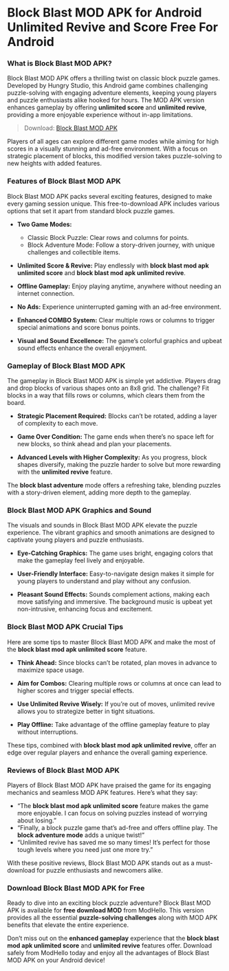 # Block Blast MOD APK for Android Unlimited Revive and Score Free For Android

### What is Block Blast MOD APK?

Block Blast MOD APK offers a thrilling twist on classic block puzzle games. Developed by Hungry Studio, this Android game combines challenging puzzle-solving with engaging adventure elements, keeping young players and puzzle enthusiasts alike hooked for hours. The MOD APK version enhances gameplay by offering **unlimited score** and **unlimited revive**, providing a more enjoyable experience without in-app limitations.

>Download: [Block Blast MOD APK](https://modhello.com/block-blast/)

Players of all ages can explore different game modes while aiming for high scores in a visually stunning and ad-free environment. With a focus on strategic placement of blocks, this modified version takes puzzle-solving to new heights with added features.

### Features of Block Blast MOD APK

Block Blast MOD APK packs several exciting features, designed to make every gaming session unique. This free-to-download APK includes various options that set it apart from standard block puzzle games.

- **Two Game Modes:**  
  - Classic Block Puzzle: Clear rows and columns for points.
  - Block Adventure Mode: Follow a story-driven journey, with unique challenges and collectible items.

- **Unlimited Score & Revive:** Play endlessly with **block blast mod apk unlimited score** and **block blast mod apk unlimited revive**.

- **Offline Gameplay:** Enjoy playing anytime, anywhere without needing an internet connection.

- **No Ads:** Experience uninterrupted gaming with an ad-free environment.

- **Enhanced COMBO System:** Clear multiple rows or columns to trigger special animations and score bonus points.

- **Visual and Sound Excellence:** The game’s colorful graphics and upbeat sound effects enhance the overall enjoyment.

### Gameplay of Block Blast MOD APK

The gameplay in Block Blast MOD APK is simple yet addictive. Players drag and drop blocks of various shapes onto an 8x8 grid. The challenge? Fit blocks in a way that fills rows or columns, which clears them from the board.

- **Strategic Placement Required:** Blocks can’t be rotated, adding a layer of complexity to each move.

- **Game Over Condition:** The game ends when there’s no space left for new blocks, so think ahead and plan your placements.

- **Advanced Levels with Higher Complexity:** As you progress, block shapes diversify, making the puzzle harder to solve but more rewarding with the **unlimited revive** feature.

The **block blast adventure** mode offers a refreshing take, blending puzzles with a story-driven element, adding more depth to the gameplay.

### Block Blast MOD APK Graphics and Sound

The visuals and sounds in Block Blast MOD APK elevate the puzzle experience. The vibrant graphics and smooth animations are designed to captivate young players and puzzle enthusiasts.

- **Eye-Catching Graphics:** The game uses bright, engaging colors that make the gameplay feel lively and enjoyable.

- **User-Friendly Interface:** Easy-to-navigate design makes it simple for young players to understand and play without any confusion.

- **Pleasant Sound Effects:** Sounds complement actions, making each move satisfying and immersive. The background music is upbeat yet non-intrusive, enhancing focus and excitement.

### Block Blast MOD APK Crucial Tips

Here are some tips to master Block Blast MOD APK and make the most of the **block blast mod apk unlimited score** feature.

- **Think Ahead:** Since blocks can’t be rotated, plan moves in advance to maximize space usage.

- **Aim for Combos:** Clearing multiple rows or columns at once can lead to higher scores and trigger special effects.

- **Use Unlimited Revive Wisely:** If you’re out of moves, unlimited revive allows you to strategize better in tight situations.

- **Play Offline:** Take advantage of the offline gameplay feature to play without interruptions.

These tips, combined with **block blast mod apk unlimited revive**, offer an edge over regular players and enhance the overall gaming experience.

### Reviews of Block Blast MOD APK

Players of Block Blast MOD APK have praised the game for its engaging mechanics and seamless MOD APK features. Here’s what they say:

- “The **block blast mod apk unlimited score** feature makes the game more enjoyable. I can focus on solving puzzles instead of worrying about losing.”
- “Finally, a block puzzle game that’s ad-free and offers offline play. The **block adventure mode** adds a unique twist!”
- “Unlimited revive has saved me so many times! It’s perfect for those tough levels where you need just one more try.”

With these positive reviews, Block Blast MOD APK stands out as a must-download for puzzle enthusiasts and newcomers alike.

### Download Block Blast MOD APK for Free

Ready to dive into an exciting block puzzle adventure? Block Blast MOD APK is available for **free download MOD** from ModHello. This version provides all the essential **puzzle-solving challenges** along with MOD APK benefits that elevate the entire experience.

Don’t miss out on the **enhanced gameplay** experience that the **block blast mod apk unlimited score** and **unlimited revive** features offer. Download safely from ModHello today and enjoy all the advantages of Block Blast MOD APK on your Android device!
